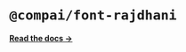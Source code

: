 # `@compai/font-rajdhani`

[**Read the docs &rarr;**](https://components.ai/docs/typefaces/rajdhani)
